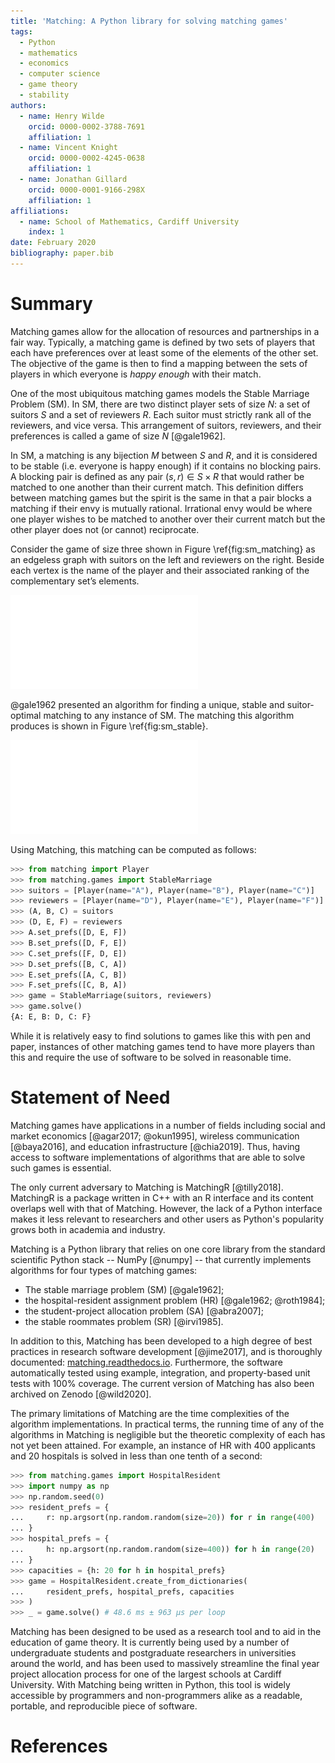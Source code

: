 ```yaml
---
title: 'Matching: A Python library for solving matching games'
tags:
  - Python
  - mathematics
  - economics
  - computer science
  - game theory
  - stability
authors:
  - name: Henry Wilde
    orcid: 0000-0002-3788-7691
    affiliation: 1
  - name: Vincent Knight
    orcid: 0000-0002-4245-0638
    affiliation: 1
  - name: Jonathan Gillard
    orcid: 0000-0001-9166-298X
    affiliation: 1
affiliations:
  - name: School of Mathematics, Cardiff University
    index: 1
date: February 2020
bibliography: paper.bib
---
```


# Summary

Matching games allow for the allocation of resources and partnerships in a fair
way. Typically, a matching game is defined by two sets of players that each have
preferences over at least some of the elements of the other set. The objective
of the game is then to find a mapping between the sets of players in which
everyone is *happy enough* with their match.

One of the most ubiquitous matching games models the Stable Marriage Problem
(SM). In SM, there are two distinct player sets of size $N$: a set of suitors
$S$ and a set of reviewers $R$. Each suitor must strictly rank all of the
reviewers, and vice versa. This arrangement of suitors, reviewers, and
their preferences is called a game of size $N$ [@gale1962].

In SM, a matching is any bijection $M$ between $S$ and $R$, and it is considered
to be stable (i.e. everyone is happy enough) if it contains no blocking pairs.
A blocking pair is defined as any pair $(s, r) \in S \times R$ that would rather
be matched to one another than their current match. This definition differs
between matching games but the spirit is the same in that a pair blocks a
matching if their envy is mutually rational. Irrational envy would be where one
player wishes to be matched to another over their current match but the other
player does not (or cannot) reciprocate.

Consider the game of size three shown in Figure \ref{fig:sm_matching} as an
edgeless graph with suitors on the left and reviewers on the right. Beside each
vertex is the name of the player and their associated ranking of the
complementary set’s elements.

![A game of size three.\label{fig:sm_matching}](img/sm_matching.pdf)

@gale1962 presented an algorithm for finding a unique, stable and suitor-optimal
matching to any instance of SM. The matching this algorithm produces is shown in
Figure \ref{fig:sm_stable}.

![A stable, suitor-optimal solution.\label{fig:sm_stable}](img/sm_stable.pdf)

Using Matching, this matching can be computed as follows:

```python
>>> from matching import Player
>>> from matching.games import StableMarriage
>>> suitors = [Player(name="A"), Player(name="B"), Player(name="C")]
>>> reviewers = [Player(name="D"), Player(name="E"), Player(name="F")]
>>> (A, B, C) = suitors
>>> (D, E, F) = reviewers
>>> A.set_prefs([D, E, F])
>>> B.set_prefs([D, F, E])
>>> C.set_prefs([F, D, E])
>>> D.set_prefs([B, C, A])
>>> E.set_prefs([A, C, B])
>>> F.set_prefs([C, B, A])
>>> game = StableMarriage(suitors, reviewers)
>>> game.solve()
{A: E, B: D, C: F}
```

While it is relatively easy to find solutions to games like this with pen and
paper, instances of other matching games tend to have more players than this and
require the use of software to be solved in reasonable time.

# Statement of Need

Matching games have applications in a number of fields including social and
market economics [@agar2017; @okun1995], wireless communication [@baya2016], and
education infrastructure [@chia2019]. Thus, having access to software
implementations of algorithms that are able to solve such games is essential.

The only current adversary to Matching is MatchingR [@tilly2018]. MatchingR is a
package written in C++ with an R interface and its content overlaps well with
that of Matching. However, the lack of a Python interface makes it less
relevant to researchers and other users as Python's popularity grows both in
academia and industry.

Matching is a Python library that relies on one core library from the
standard scientific Python stack -- NumPy [@numpy] -- that currently implements
algorithms for four types of matching games:

- The stable marriage problem (SM) [@gale1962];
- the hospital-resident assignment problem (HR) [@gale1962; @roth1984];
- the student-project allocation problem (SA) [@abra2007];
- the stable roommates problem (SR) [@irvi1985].

In addition to this, Matching has been developed to a high degree of best
practices in research software development [@jime2017], and is thoroughly
documented: [matching.readthedocs.io](https://matching.readthedocs.io).
Furthermore, the software automatically tested using example, integration, and
property-based unit tests with 100% coverage. The current version of Matching
has also been archived on Zenodo [@wild2020].

The primary limitations of Matching are the time complexities of the algorithm
implementations. In practical terms, the running time of any of the algorithms
in Matching is negligible but the theoretic complexity of each has not yet been
attained. For example, an instance of HR with 400 applicants and 20 hospitals is
solved in less than one tenth of a second:

```python
>>> from matching.games import HospitalResident
>>> import numpy as np
>>> np.random.seed(0)
>>> resident_prefs = {
...     r: np.argsort(np.random.random(size=20)) for r in range(400)
... }
>>> hospital_prefs = {
...     h: np.argsort(np.random.random(size=400)) for h in range(20)
... }
>>> capacities = {h: 20 for h in hospital_prefs}
>>> game = HospitalResident.create_from_dictionaries(
...     resident_prefs, hospital_prefs, capacities
>>> )
>>> _ = game.solve() # 48.6 ms ± 963 µs per loop
```

Matching has been designed to be used as a research tool and to aid in the
education of game theory. It is currently being used by a number of
undergraduate students and postgraduate researchers in universities around the
world, and has been used to massively streamline the final year project
allocation process for one of the largest schools at Cardiff University. With
Matching being written in Python, this tool is widely accessible by programmers
and non-programmers alike as a readable, portable, and reproducible piece of
software.

# References
